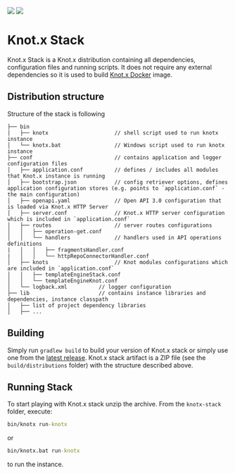 [![][travis img]][travis]
[![][license img]][license]

# Knot.x Stack
Knot.x Stack is a Knot.x distribution containing all dependencies, configuration files and running scripts. 
It does not require any external dependencies so it is used to build [Knot.x Docker](https://github.com/Knotx/knotx-docker) image.

## Distribution structure

Structure of the stack is following
```
├── bin
|   ├── knotx                     // shell script used to run knotx instance
│   └── knotx.bat                 // Windows script used to run knotx instance                      
├── conf                          // contains application and logger configuration files
│   ├── application.conf          // defines / includes all modules that Knot.x instance is running
│   ├── bootstrap.json            // config retriever options, defines application configuration stores (e.g. points to `application.conf` - the main configuration)
│   ├── openapi.yaml              // Open API 3.0 configuration that is loaded via Knot.x HTTP Server
│   ├── server.conf               // Knot.x HTTP server configuration which is included in `application.conf`
│   ├── routes                    // server routes configurations 
│   │   ├── operation-get.conf
│   │   └── handlers              // handlers used in API operations definitions
|   │   │   ├── fragmentsHandler.conf
|   │   │   └── httpRepoConnectorHandler.conf
│   ├── knots                     // Knot modules configurations which are included in `application.conf`
│   │   ├── templateEngineStack.conf
│   │   └── templateEngineKnot.conf
│   └── logback.xml          // logger configuration
├── lib                      // contains instance libraries and dependencies, instance classpath
│   ├── list of project dependency libraries
│   ├── ...
```

## Building
Simply run `gradlew build` to build your version of Knot.x stack or simply use one from the
[latest release](https://github.com/Knotx/knotx-stack/releases/latest). Knot.x stack artifact is a 
ZIP file (see the `build/distributions` folder) with the structure described above.

## Running Stack
To start playing with Knot.x stack unzip the archive.
From the `knotx-stack` folder, execute:
```cmd
bin/knotx run-knotx
```
or
```cmd
bin/knotx.bat run-knotx
```
to run the instance.


[travis]:https://travis-ci.org/Knotx/knotx-stack
[travis img]:https://travis-ci.org/Knotx/knotx-stack.svg?branch=master

[license]:https://github.com/Cognifide/knotx/blob/master/LICENSE
[license img]:https://img.shields.io/badge/License-Apache%202.0-blue.svg
